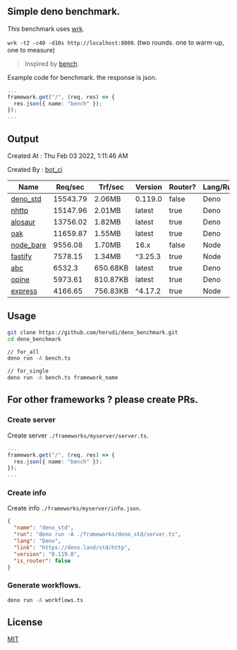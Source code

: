 ## Simple deno benchmark.
This benchmark uses [wrk](https://github.com/wg/wrk).

`wrk -t2 -c40 -d10s http://localhost:8000`. (two rounds. one to warm-up, one to measure)

> Inspired by [bench](https://github.com/denosaurs/bench).

Example code for benchmark. the response is json.
```ts
...
framework.get("/", (req, res) => {
  res.json({ name: "bench" });
});
...
```

## Output
Created At : Thu Feb 03 2022, 1:11:46 AM

Created By : [bot_ci](https://github.com/herudi/deno_benchmarks/commits?author=github-actions%5Bbot%5D)

|Name|Req/sec|Trf/sec|Version|Router?|Lang/Runtime|
|----|----|----|----|----|----|
|[deno_std](https://deno.land/std/http)|15543.79|2.06MB|0.119.0|false|Deno|
|[nhttp](https://github.com/nhttp/nhttp)|15147.96|2.01MB|latest|true|Deno|
|[alosaur](https://github.com/alosaur/alosaur)|13756.02|1.82MB|latest|true|Deno|
|[oak](https://github.com/oakserver/oak)|11659.87|1.55MB|latest|true|Deno|
|[node_bare](https://nodejs.org)|9556.08|1.70MB|16.x|false|Node|
|[fastify](https://github.com/fastify/fastify)|7578.15|1.34MB|^3.25.3|true|Node|
|[abc](https://deno.land/x/abc)|6532.3|650.68KB|latest|true|Deno|
|[opine](https://github.com/cmorten/opine)|5973.61|810.87KB|latest|true|Deno|
|[express](https://github.com/expressjs/express)|4166.65|756.83KB|^4.17.2|true|Node|


## Usage
```bash
git clone https://github.com/herudi/deno_benchmark.git
cd deno_benchmark

// for_all
deno run -A bench.ts

// for_single
deno run -A bench.ts framework_name
```
## For other frameworks ? please create PRs.
### Create server
Create server `./frameworks/myserver/server.ts`.
```ts
...
framework.get("/", (req, res) => {
  res.json({ name: "bench" });
});
...
```
### Create info
Create info `./frameworks/myserver/info.json`.
```json
{
  "name": "deno_std",
  "run": "deno run -A ./frameworks/deno_std/server.ts",
  "lang": "Deno",
  "link": "https://deno.land/std/http",
  "version": "0.119.0",
  "is_router": false
}
```
### Generate workflows.
```bash
deno run -A workflows.ts
```
## License

[MIT](LICENSE)

